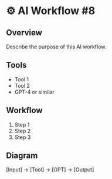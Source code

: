 # ⚙️ AI Workflow #8

## Overview
Describe the purpose of this AI workflow.

## Tools
- Tool 1
- Tool 2
- GPT-4 or similar

## Workflow
1. Step 1
2. Step 2
3. Step 3

## Diagram
[Input] → [Tool] → [GPT] → [Output]
